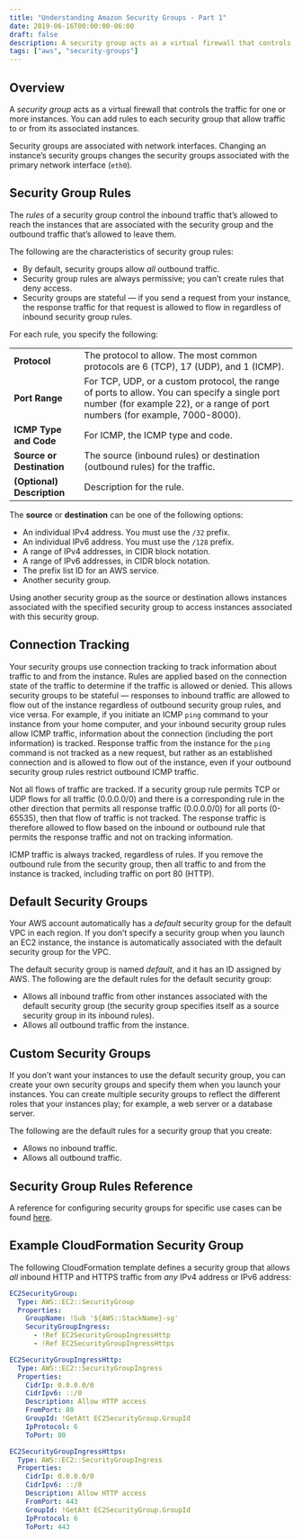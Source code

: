 ```yaml
---
title: "Understanding Amazon Security Groups - Part 1"
date: 2019-06-16T00:00:00-06:00
draft: false
description: A security group acts as a virtual firewall that controls the traffic for one or more instances. This article discusses the important concepts for working with security groups in AWS.
tags: ["aws", "security-groups"]
---
```


## Overview
A *security group* acts as a virtual firewall that controls the traffic for one or more instances. You can add rules to each security group that allow traffic to or from its associated instances.

Security groups are associated with network interfaces. Changing an instance’s security groups changes the security groups associated with the primary network interface (`eth0`).

## Security Group Rules
The *rules* of a security group control the inbound traffic that’s allowed to reach the instances that are associated with the security group and the outbound traffic that’s allowed to leave them.

The following are the characteristics of security group rules:

* By default, security groups allow *all* outbound traffic.
* Security group rules are always permissive; you can’t create rules that deny access.
* Security groups are stateful — if you send a request from your instance, the response traffic for that request is allowed to flow in regardless of inbound security group rules.

For each rule, you specify the following:

|  |  |
|---|---|
| **Protocol** | The protocol to allow. The most common protocols are 6 (TCP), 17 (UDP), and 1 (ICMP). |
| **Port Range** | For TCP, UDP, or a custom protocol, the range of ports to allow. You can specify a single port number (for example 22), or a range of port numbers (for example, 7000-8000). |
| **ICMP Type and Code** | For ICMP, the ICMP type and code. |
| **Source or Destination**  | The source (inbound rules) or destination (outbound rules) for the traffic. |
| **(Optional) Description** | Description for the rule. |

The **source** or **destination** can be one of the following options:

* An individual IPv4 address. You must use the `/32` prefix.
* An individual IPv6 address. You must use the `/128` prefix.
* A range of IPv4 addresses, in CIDR block notation.
* A range of IPv6 addresses, in CIDR block notation.
* The prefix list ID for an AWS service.
* Another security group.

Using another security group as the source or destination allows instances associated with the specified security group to access instances associated with this security group.

## Connection Tracking
Your security groups use connection tracking to track information about traffic to and from the instance. Rules are applied based on the connection state of the traffic to determine if the traffic is allowed or denied. This allows security groups to be stateful — responses to inbound traffic are allowed to flow out of the instance regardless of outbound security group rules, and vice versa. For example, if you initiate an ICMP `ping` command to your instance from your home computer, and your inbound security group rules allow ICMP traffic, information about the connection (including the port information) is tracked. Response traffic from the instance for the `ping` command is not tracked as a new request, but rather as an established connection and is allowed to flow out of the instance, even if your outbound security group rules restrict outbound ICMP traffic.

Not all flows of traffic are tracked. If a security group rule permits TCP or UDP flows for all traffic (0.0.0.0/0) and there is a corresponding rule in the other direction that permits all response traffic (0.0.0.0/0) for all ports (0-65535), then that flow of traffic is not tracked. The response traffic is therefore allowed to flow based on the inbound or outbound rule that permits the response traffic and not on tracking information.

ICMP traffic is always tracked, regardless of rules. If you remove the outbound rule from the security group, then all traffic to and from the instance is tracked, including traffic on port 80 (HTTP).

## Default Security Groups
Your AWS account automatically has a *default* security group for the default VPC in each region. If you don’t specify a security group when you launch an EC2 instance, the instance is automatically associated with the default security group for the VPC.

The default security group is named *default*, and it has an ID assigned by AWS. The following are the default rules for the default security group:

* Allows all inbound traffic from other instances associated with the default security group (the security group specifies itself as a source security group in its inbound rules).
* Allows all outbound traffic from the instance.

## Custom Security Groups
If you don’t want your instances to use the default security group, you can create your own security groups and specify them when you launch your instances. You can create multiple security groups to reflect the different roles that your instances play; for example, a web server or a database server.

The following are the default rules for a security group that you create:

* Allows no inbound traffic.
* Allows all outbound traffic.

## Security Group Rules Reference
A reference for configuring security groups for specific use cases can be found [here](https://docs.aws.amazon.com/AWSEC2/latest/UserGuide/security-group-rules-reference.html).

## Example CloudFormation Security Group
The following CloudFormation template defines a security group that allows *all* inbound HTTP and HTTPS traffic from *any* IPv4 address or IPv6 address:

```yaml
EC2SecurityGroup:
  Type: AWS::EC2::SecurityGroup
  Properties:
    GroupName: !Sub '${AWS::StackName}-sg'
    SecurityGroupIngress:
      - !Ref EC2SecurityGroupIngressHttp
      - !Ref EC2SecurityGroupIngressHttps

EC2SecurityGroupIngressHttp:
  Type: AWS::EC2::SecurityGroupIngress
  Properties:
    CidrIp: 0.0.0.0/0
    CidrIpv6: ::/0
    Description: Allow HTTP access
    FromPort: 80
    GroupId: !GetAtt EC2SecurityGroup.GroupId
    IpProtocol: 6
    ToPort: 80

EC2SecurityGroupIngressHttps:
  Type: AWS::EC2::SecurityGroupIngress
  Properties:
    CidrIp: 0.0.0.0/0
    CidrIpv6: ::/0
    Description: Allow HTTP access
    FromPort: 443
    GroupId: !GetAtt EC2SecurityGroup.GroupId
    IpProtocol: 6
    ToPort: 443
```
